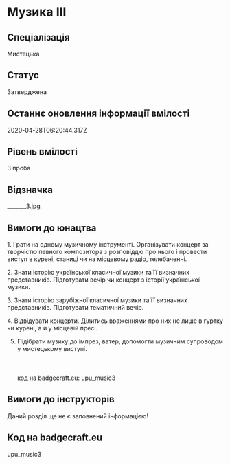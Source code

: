 # Музика ІІІ

## Спеціалізація

Мистецька

## Статус

Затверджена

## Останнє оновлення інформації вмілості

2020-04-28T06:20:44.317Z

## Рівень вмілості

3 проба

## Відзначка

_______3.jpg

## Вимоги до юнацтва

<p>1. Грати на одному музичному інструменті. Організувати концерт
за творчістю певного композитора з розповіддю про нього і провести виступ в
курені, станиці чи на місцевому радіо, телебаченні.</p>

<p>2. Знати історію української класичної музики та її визначних
представників. Підготувати вечір чи концерт з історії української музики. </p>

<p>3. Знати історію зарубіжної класичної музики та її визначних
представників. Підготувати тематичний вечір.</p>

<p>4. Відвідувати концерти. Ділитись враженнями про них не лише в
гуртку чи курені, а й у місцевій пресі.</p>

5. Підібрати музику до імпрез, ватер, допомогти музичним супроводом у
мистецькому виступі.<br><br><br><br>код на badgecraft.eu: upu_music3<br>

## Вимоги до інструкторів

Даний розділ ще не є заповнений інформацією!

## Код на badgecraft.eu

upu_music3